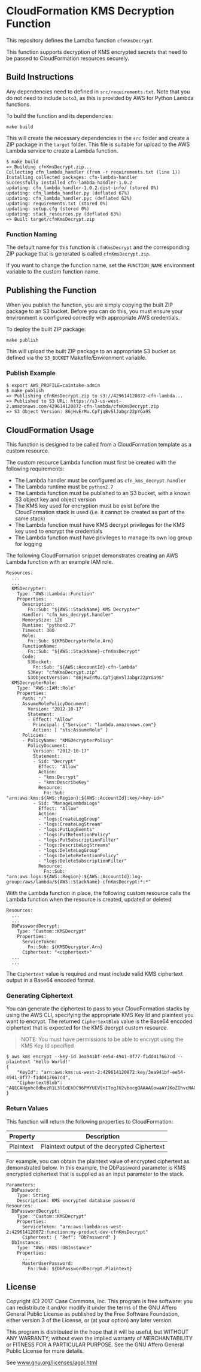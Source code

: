 # CloudFormation KMS Decryption Function

This repository defines the Lamdba function `cfnKmsDecrypt`.

This function supports decryption of KMS encrypted secrets that need to be passed to CloudFormation resources securely.

## Build Instructions

Any dependencies need to defined in `src/requirements.txt`.  Note that you do not need to include `boto3`, as this is provided by AWS for Python Lambda functions.

To build the function and its dependencies:

`make build`

This will create the necessary dependencies in the `src` folder and create a ZIP package in the `target` folder.  This file is suitable for upload to the AWS Lambda service to create a Lambda function.

```
$ make build
=> Building cfnKmsDecrypt.zip...
Collecting cfn_lambda_handler (from -r requirements.txt (line 1))
Installing collected packages: cfn-lambda-handler
Successfully installed cfn-lambda-handler-1.0.2
updating: cfn_lambda_handler-1.0.2.dist-info/ (stored 0%)
updating: cfn_lambda_handler.py (deflated 67%)
updating: cfn_lambda_handler.pyc (deflated 62%)
updating: requirements.txt (stored 0%)
updating: setup.cfg (stored 0%)
updating: stack_resources.py (deflated 63%)
=> Built target/cfnKmsDecrypt.zip
```

### Function Naming

The default name for this function is `cfnKmsDecrypt` and the corresponding ZIP package that is generated is called `cfnKmsDecrypt.zip`.

If you want to change the function name, set the `FUNCTION_NAME` environment variable to the custom function name.

## Publishing the Function

When you publish the function, you are simply copying the built ZIP package to an S3 bucket.  Before you can do this, you must ensure your environment is configured correctly with appropriate AWS credentials.

To deploy the built ZIP package:

`make publish`

This will upload the built ZIP package to an appropriate S3 bucket as defined via the `S3_BUCKET` Makefile/Environment variable.

### Publish Example

```
$ export AWS_PROFILE=caintake-admin
$ make publish
=> Publishing cfnKmsDecrypt.zip to s3://429614120872-cfn-lambda...
=> Published to S3 URL: https://s3-us-west-2.amazonaws.com/429614120872-cfn-lambda/cfnKmsDecrypt.zip
=> S3 Object Version: 86jHvErMu.CpTjqBvSlJabgr22pYGa9S
```

## CloudFormation Usage

This function is designed to be called from a CloudFormation template as a custom resource.

The custom resource Lambda function must first be created with the following requirements:

- The Lambda handler must be configured as `cfn_kms_decrypt.handler`
- The Lambda runtime must be `python2.7`
- The Lambda function must be published to an S3 bucket, with a known S3 object key and object version
- The KMS key used for encryption must be exist before the CloudFormation stack is used (i.e. it cannot be created as part of the same stack)
- The Lambda function must have KMS decrypt privileges for the KMS key used to encrypt the credentials 
- The Lambda function must have privileges to manage its own log group for logging

The following CloudFormation snippet demonstrates creating an AWS Lambda function with an example IAM role.

```
Resources:
  ...
  ...
  KMSDecrypter:
    Type: "AWS::Lambda::Function"
    Properties:
      Description: 
        Fn::Sub: "${AWS::StackName} KMS Decrypter"
      Handler: "cfn_kms_decrypt.handler"
      MemorySize: 128
      Runtime: "python2.7"
      Timeout: 300
      Role: 
        Fn::Sub: ${KMSDecrypterRole.Arn}
      FunctionName: 
        Fn::Sub: "${AWS::StackName}-cfnKmsDecrypt"
      Code:
        S3Bucket: 
          Fn::Sub: "${AWS::AccountId}-cfn-lambda"
        S3Key: "cfnKmsDecrypt.zip"
        S3ObjectVersion: "86jHvErMu.CpTjqBvSlJabgr22pYGa9S"
  KMSDecrypterRole:
    Type: "AWS::IAM::Role"
    Properties:
      Path: "/"
      AssumeRolePolicyDocument:
        Version: "2012-10-17"
        Statement:
        - Effect: "Allow"
          Principal: {"Service": "lambda.amazonaws.com"}
          Action: [ "sts:AssumeRole" ]
      Policies:
      - PolicyName: "KMSDecrypterPolicy"
        PolicyDocument:
          Version: "2012-10-17"
          Statement:
          - Sid: "Decrypt"
            Effect: "Allow"
            Action:
            - "kms:Decrypt"
            - "kms:DescribeKey"
            Resource:
              Fn::Sub: "arn:aws:kms:${AWS::Region}:${AWS::AccountId}:key/<key-id>"
          - Sid: "ManageLambdaLogs"
            Effect: "Allow"
            Action:
            - "logs:CreateLogGroup"
            - "logs:CreateLogStream"
            - "logs:PutLogEvents"
            - "logs:PutRetentionPolicy"
            - "logs:PutSubscriptionFilter"
            - "logs:DescribeLogStreams"
            - "logs:DeleteLogGroup"
            - "logs:DeleteRetentionPolicy"
            - "logs:DeleteSubscriptionFilter"
            Resource: 
              Fn::Sub: "arn:aws:logs:${AWS::Region}:${AWS::AccountId}:log-group:/aws/lambda/${AWS::StackName}-cfnKmsDecrypt:*:*"
```

With the Lambda function in place, the following custom resource calls the Lambda function when the resource is created, updated or deleted:

```
Resources:
  ...
  ...
  DbPasswordDecrypt:
    Type: "Custom::KMSDecrypt"
    Properties:
      ServiceToken: 
        Fn::Sub: ${KMSDecrypter.Arn}
      Ciphertext: "<ciphertext>"
  ...
  ...
```

The `Ciphertext` value is required and must include valid KMS ciphertext output in a Base64 encoded format.

### Generating Ciphertext

You can generate the ciphertext to pass to your CloudFormation stacks by using the AWS CLI, specifying the appropriate KMS Key Id and plaintext you want to encrypt.  The returned `CiphertextBlob` value is the Base64 encoded ciphertext that is expected for the KMS decrypt custom resource.

> NOTE: You must have permissions to be able to encrypt using the KMS Key Id specified

```
$ aws kms encrypt --key-id 3ea941bf-ee54-4941-8f77-f1dd417667cd --plaintext 'Hello World!'
{
    "KeyId": "arn:aws:kms:us-west-2:429614120872:key/3ea941bf-ee54-4941-8f77-f1dd417667cd",
    "CiphertextBlob": "AQECAHgohc0dbuzR1L3lEdEkDC96PMYUEV9nITogJU2vbocgQAAAAGowaAYJKoZIhvcNAQcGoFswWQIBADBUBgkqhkiG9w0BBwEwHgYJYIZIAWUDBAEuMBEEDB4uW3mVBu3L8ErR1AIBEIAnSkLisBBGibq5wjbMR/0Ew9QDAbP37gXU8jdOYYZFzNOO8IwbnvHS"
}
```

### Return Values

This function will return the following properties to CloudFormation:

| Property  | Description                                  |
|-----------|----------------------------------------------|
| Plaintext | Plaintext output of the decrypted Ciphertext |

For example, you can obtain the plaintext value of encrypted ciphertext as demonstrated below.  In this example, the DbPassword parameter is KMS encrypted ciphertext that is supplied as an input parameter to the stack.

```
Parameters:
  DbPassword:
    Type: String
    Description: KMS encrypted database password
Resources:
  DbPasswordDecrypt:
    Type: "Custom::KMSDecrypt"
    Properties:
      ServiceToken: "arn:aws:lambda:us-west-2:429614120872:function:my-product-dev-cfnKmsDecrypt"
      Ciphertext: { "Ref": "DbPassword" }
  DbInstance:
    Type: "AWS::RDS::DBInstance"
    Properties:
      ...
      MasterUserPassword:
        Fn::Sub: ${DbPasswordDecrypt.Plaintext}
```

## License

Copyright (C) 2017.  Case Commons, Inc.
This program is free software: you can redistribute it and/or modify it under
the terms of the GNU Affero General Public License as published by the Free
Software Foundation, either version 3 of the License, or (at your option) any
later version.

This program is distributed in the hope that it will be useful, but WITHOUT ANY
WARRANTY; without even the implied warranty of MERCHANTABILITY or FITNESS FOR A
PARTICULAR PURPOSE. See the GNU Affero General Public License for more details.

See www.gnu.org/licenses/agpl.html
